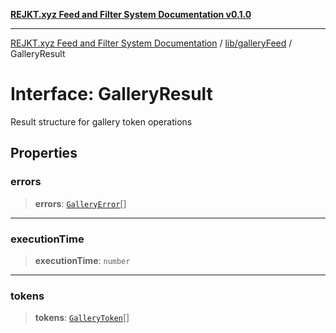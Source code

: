[**REJKT.xyz Feed and Filter System Documentation v0.1.0**](../../../README.md)

***

[REJKT.xyz Feed and Filter System Documentation](../../../modules.md) / [lib/galleryFeed](../README.md) / GalleryResult

# Interface: GalleryResult

Result structure for gallery token operations

## Properties

### errors

> **errors**: [`GalleryError`](GalleryError.md)[]

***

### executionTime

> **executionTime**: `number`

***

### tokens

> **tokens**: [`GalleryToken`](GalleryToken.md)[]
